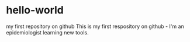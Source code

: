 # hello-world
my first repository on github
This is my first respository on github - I'm an epidemiologist learning new tools.
